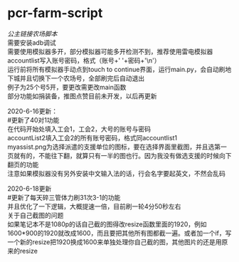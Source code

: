 # pcr-farm-script
*公主链接农场脚本*<br>
  需要安装adb调试<br>
  需要使用模拟器多开，部分模拟器可能多开检测不到，推荐使用雷电模拟器<br>
  accountlist写入账号密码，格式（账号+' '+密码+'\n'）<br>
  运行前将所有模拟器手动点到touch to continue界面，运行main.py，会自动刷地下城并且切换下一个农场号，全部刷完后自动退出<br>
  例子为25个号5开，要更改需更改main函数<br>
  部分功能如捐装备，推图点赞目前未开发，以后再更新<br>

2020-6-16更新：<br>
  #更新了40对1功能<br>
    在代码开始处填入工会1，工会2，大号的账号与密码<br>
    accountList2填入工会2的所有账号密码，格式同accountlist1<br>
    myassist.png为选择派遣的支援单位的图标，要在选择界面里截图，并且选第一页就有的，不能往下翻，就算只有一半的图也行。因为我没有做选支援的时候向下翻页的功能<br>
    注意如果模拟器没有另外安装中文输入法的话，行会名字要起英文，不然会乱码<br>

2020-6-18更新<br>
  #更新了每天碎三管体力刷31次3-1的功能<br>
      并且优化了一下逻辑，大概提速一倍，目前刷一轮4分50秒左右<br>
关于自己截图的问题<br>
如果笔记本不是1080p的话自己截的图得改resize函数里面的1920，例如1600*900的1920就改成1600，而且要把其他所有图都截一遍。或者加一个if，写一个新的resize把1920换成1600来单独处理你自己截的图，其他图片的还是用原来的resize
